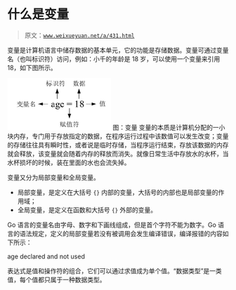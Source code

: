 # 什么是变量

> 原文：[`www.weixueyuan.net/a/431.html`](http://www.weixueyuan.net/a/431.html)

变量是计算机语言中储存数据的基本单元，它的功能是存储数据。变量可通过变量名（也叫标识符）访问，例如：小千的年龄是 18 岁，可以使用一个变量来引用 18，如下图所示。

![变量](img/3c27ea6368f64b5a3e6960bab2273d94.png)
图：变量
变量的本质是计算机分配的一小块内存，专门用于存放指定的数据，在程序运行过程中该数值可以发生改变；变量的存储往往具有瞬时性，或者说是临时存储，当程序运行结束，存放该数据的内存就会释放，该变量就会随着内存的释放而消失。就像日常生活中存放水的水杯，当水杯损坏的时候，装在里面的水也会流失掉。

变量又分为局部变量和全局变量。

*   局部变量，是定义在大括号 `{}` 内部的变量，大括号的内部也是局部变量的作用域；
*   全局变量，是定义在函数和大括号 `{}` 外部的变量。

Go 语言的变量名由字母、数字和下画线组成，但是首个字符不能为数字。Go 语言的语法规定，定义的局部变量若没有被调用会发生编译错误，编译报错的内容如下所示：

age declared and not used

表达式是值和操作符的组合，它们可以通过求值成为单个值。“数据类型”是一类值，每个值都只属于一种数据类型。